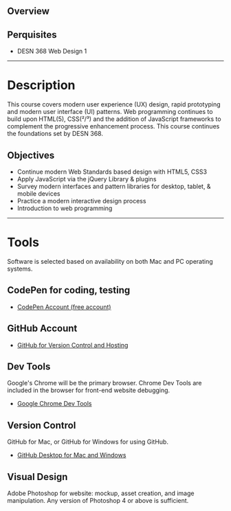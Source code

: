 ## Overview

## Perquisites
  - DESN 368 Web Design 1

---- 

# Description
This course covers modern user experience (UX) design, rapid prototyping and modern user interface 
(UI) patterns. Web programming continues to build upon HTML(5), CSS(²/³) and the addition of JavaScript frameworks to complement the progressive enhancement process. This course continues the foundations set by DESN 368.

## Objectives
* Continue modern Web Standards based design with HTML5, CSS3
* Apply JavaScript via the jQuery Library & plugins
* Survey modern interfaces and pattern libraries for desktop, tablet, & mobile devices
* Practice a modern interactive design process
* Introduction to web programming

---- 

# Tools
Software is selected based on availability on both Mac and PC operating systems. 

## CodePen for coding, testing
  - [CodePen Account (free account)][1]

## GitHub Account  
- [GitHub for Version Control and Hosting][2]

## Dev Tools

Google&#39;s Chrome will be the primary browser. Chrome Dev Tools are included in the browser for front-end website debugging.

* [Google Chrome Dev Tools][3]

## Version Control
GitHub for Mac, or GitHub for Windows for using GitHub.

* [GitHub Desktop for Mac and Windows][4]

## Visual Design

Adobe Photoshop for website: mockup, asset creation, and image manipulation. Any version of Photoshop 4 or above is sufficient. 

[1]:	https://codepen.io/pro/
[2]:	http://github.com/
[3]:	https://www.google.com/intl/en/chrome/browser
[4]:	http://mac.github.com/